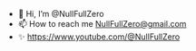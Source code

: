 - 👋 Hi, I’m @NullFullZero
- 📫 How to reach me NullFullZero@gmail.com
- ✨ https://www.youtube.com/@NullFullZero

<!---
NullFullZero/NullFullZero is a ✨ special ✨ repository because its `README.md` (this file) appears on your GitHub profile.
You can click the Preview link to take a look at your changes.
--->
